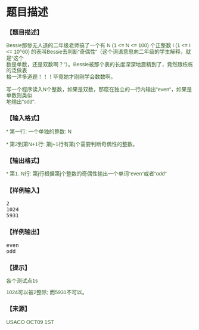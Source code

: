 # 题目描述


<h3>
	【题目描述】
</h3>
<p>
	<span style="color:#355F29;font-family:&#39;Hiragino Sans GB W3&#39;, sans-serif;line-height:16.66666603088379px;background-color:#FFFFFF;">Bessie那惨无人道的二年级老师搞了一个有 N (1 &lt;= N &lt;= 100) 个正整数 I (1 &lt;= I </span><br/>
<span style="color:#355F29;font-family:&#39;Hiragino Sans GB W3&#39;, sans-serif;line-height:16.66666603088379px;background-color:#FFFFFF;">&lt;= 10^60) 的表叫Bessie去判断“奇偶性”（这个词语意思向二年级的学生解释，就是“这个</span><br/>
<span style="color:#355F29;font-family:&#39;Hiragino Sans GB W3&#39;, sans-serif;line-height:16.66666603088379px;background-color:#FFFFFF;">数是单数，还是双数啊？”）。Bessie被那个表的长度深深地震精到了，竟然跟栋栋的泛做表</span><br/>
<span style="color:#355F29;font-family:&#39;Hiragino Sans GB W3&#39;, sans-serif;line-height:16.66666603088379px;background-color:#FFFFFF;">格一洋多道题！！！毕竟她才刚刚学会数数啊。</span><br/>
<br/>
<span style="color:#355F29;font-family:&#39;Hiragino Sans GB W3&#39;, sans-serif;line-height:16.66666603088379px;background-color:#FFFFFF;">写一个程序读入N个整数，如果是双数，那麼在独立的一行内输出&#34;even&#34;，如果是单数则类似</span><br/>
<span style="color:#355F29;font-family:&#39;Hiragino Sans GB W3&#39;, sans-serif;line-height:16.66666603088379px;background-color:#FFFFFF;">地输出&#34;odd&#34;.</span> 
</p>
<h3>
	【输入格式】
</h3>
<p>
	<span style="color:#355F29;font-family:&#39;Hiragino Sans GB W3&#39;, sans-serif;line-height:16.66666603088379px;background-color:#FFFFFF;">* 第一行: 一个单独的整数: N</span><br/>
<br/>
<span style="color:#355F29;font-family:&#39;Hiragino Sans GB W3&#39;, sans-serif;line-height:16.66666603088379px;background-color:#FFFFFF;">* 第2到第N+1行: 第j+1行有第j个需要判断奇偶性的整数。</span> 
</p>
<h3>
	【输出格式】
</h3>
<p>
	<span style="color:#355F29;font-family:&#39;Hiragino Sans GB W3&#39;, sans-serif;line-height:16.66666603088379px;background-color:#FFFFFF;">* 第1..N行: 第j行根据第j个整数的奇偶性输出一个单词&#34;even&#34;或者&#34;odd&#34;</span> 
</p>
<h3>
	【样例输入】
</h3>
<pre>2
1024
5931</pre>
<h3>
	【样例输出】
</h3>
<pre>even
odd</pre>
<h3>
	【提示】
</h3>
<p>
	<span style="color:#355F29;font-family:&#39;Hiragino Sans GB W3&#39;, sans-serif;line-height:16.66666603088379px;background-color:#FFFFFF;">各个测试点1s</span> 
</p>
<p>
	<span style="color:#355F29;font-family:&#39;Hiragino Sans GB W3&#39;, sans-serif;line-height:16.66666603088379px;background-color:#FFFFFF;"><span style="color:#355F29;font-family:&#39;Hiragino Sans GB W3&#39;, sans-serif;line-height:16.66666603088379px;background-color:#FFFFFF;">1024可以被2整除; 而5931不可以。</span><br/>
</span> 
</p>
<h3>
	【来源】
</h3>
<p>
	<span style="color:#355F29;font-family:&#39;Hiragino Sans GB W3&#39;, sans-serif;line-height:16.66666603088379px;background-color:#FFFFFF;">USACO OCT09 1ST</span> 
</p>
